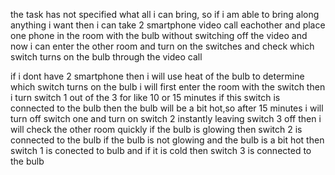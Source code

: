 the task has not specified what all i can bring, so if i am able to bring along anything i want then i can take 
2 smartphone video call eachother and place one phone in the room with the bulb without switching off the video
and now i can enter the other room and turn on the switches and check which switch turns on the bulb through the video call

if i dont have 2 smartphone then i will use heat of the bulb to determine which switch turns on the bulb
i will first enter the room with the switch then i turn switch 1 out of the 3 for like 10 or 15 minutes if this switch is connected to the bulb then the bulb will be a bit hot,so after 15 minutes i will turn off switch one and turn on switch 2 instantly leaving switch 3 off 
then i will check the other room quickly if the bulb is glowing then switch 2 is connected to the bulb 
if the bulb is not glowing and the bulb is a bit hot then switch 1 is conected to bulb and if it is cold then switch 3 is connected to the bulb
